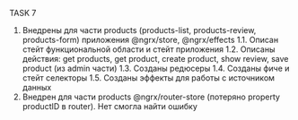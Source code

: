 TASK 7

1.  Внедрены для части products (products-list, products-review, products-form) приложения @ngrx/store, @ngrx/effects
    1.1. Описан стейт функциональной области и стейт приложения
    1.2. Описаны действия: get products, get product, create product, show review, save product (из admin части)
    1.3. Созданы редюсеры
    1.4. Созданы фиче и стейт селекторы
    1.5. Созданы эффекты для работы с источником данных
2. Внедрен для части products @ngrx/router-store (потеряно property productID в router). Нет смогла найти ошибку

